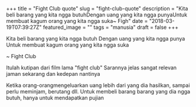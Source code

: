 +++
title = "Fight Club quote"
slug = "fight-club-quote"
description = "Kita beli barang yang kita ngga butuhDengan uang yang kita ngga punyaUntuk membuat kagum orang yang kita ngga suka~ Figh"
date = "2018-03-19T07:39:27Z"
featured_image = ""
tags = "manusia"
draft = false
+++ 
 
Kita beli barang yang kita ngga butuh
Dengan uang yang kita ngga punya
Untuk membuat kagum orang yang kita ngga suka

~ Fight Club 

Itulah kutipan dari film lama "fight club"
Sarannya jelas sangat relevan jaman sekarang dan kedepan nantinya

Ketika orang-orangmengeluarkan uang lebih dari yang dia hasilkan, sampai perlu meminjam, berutang dll. Untuk membeli barang barang yang dia ngga butuh, hanya untuk mendapatkan pujian